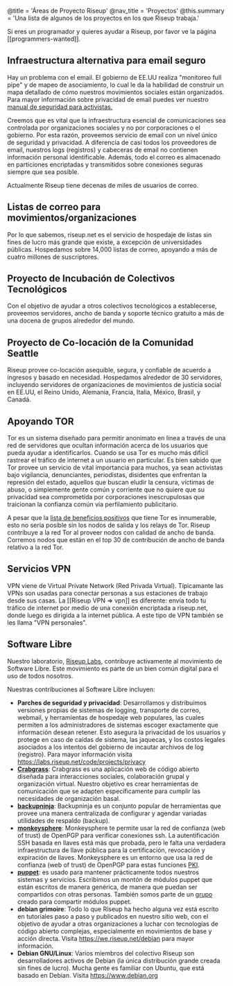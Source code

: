 @title = 'Áreas de Proyecto Riseup'
@nav_title = 'Proyectos'
@this.summary = 'Una lista de algunos de los proyectos en los que Riseup trabaja.'

Si eres un programador y quieres ayudar a Riseup, por favor ve la página [[programmers-wanted]].

## Infraestructura alternativa para email seguro

Hay un problema con el email. El gobierno de EE.UU realiza "monitoreo full pipe" y de mapeo de asociamiento, lo cual le da la habilidad de construir un mapa detallado de cómo nuestros movimientos sociales están organizados. Para mayor información sobre privacidad de email puedes ver nuestro [manual de seguridad para activistas.](https://web.archive.org/web/20160306044630/https://zine.riseup.net/)

Creemos que es vital que la infraestructura esencial de comunicaciones sea controlada por organizaciones sociales y no por corporaciones o el gobierno. Por esta razón, proveemos servicio de email con un nivel único de seguridad y privacidad. A diferencia de casi todos los proveedores de email, nuestros logs (registros) y cabeceras de email no contienen información personal identificable. Además, todo el correo es almacenado en particiones encriptadas y transmitidos sobre conexiones seguras siempre que sea posible.

Actualmente Riseup tiene decenas de miles de usuarios de correo.

## Listas de correo para movimientos/organizaciones

Por lo que sabemos, riseup.net es el servicio de hospedaje de listas sin fines de lucro más grande que existe, a excepción de universidades públicas. Hospedamos sobre 14,000 listas de correo, apoyando a más de cuatro millones de suscriptores.

## Proyecto de Incubación de Colectivos Tecnológicos

Con el objetivo de ayudar a otros colectivos tecnológicos a establecerse, proveemos servidores, ancho de banda y soporte técnico gratuito a más de una docena de grupos alrededor del mundo.

## Proyecto de Co-locación de la Comunidad Seattle

Riseup provee co-locación asequible, segura, y confiable de acuerdo a ingresos y basado en necesidad. Hospedamos alrededor de 30 servidores, incluyendo servidores de organizaciones de movimientos de justicia social en EE.UU, el Reino Unido, Alemania, Francia, Italia, México, Brasil, y Canadá.

## Apoyando TOR

Tor es un sistema diseñado para permitir anonimato en línea a través de una red de servidores que ocultan información acerca de los usuarios que pueda ayudar a identificarlos. Cuando se usa Tor es mucho más difícil rastrear el tráfico de internet a un usuario en particular. Es bien sabido que Tor provee un servicio de vital importancia para muchos, ya sean activistas bajo vigilancia, denunciantes, periodistas, disidentes que enfrentan la represión del estado, aquellos que buscan eludir la censura, víctimas de abuso, o simplemente gente común y corriente que no quiere que su privacidad sea comprometida por corporaciones inescrupulosas que traicionan la confianza común vía perfilamiento publicitario.

A pesar que la [lista de beneficios positivos](https://www.torproject.org/about/torusers.html.en) que tiene Tor es innumerable, esto no sería posible sin los nodos de salida y los relays de Tor. Riseup contribuye a la red Tor al proveer nodos con calidad de ancho de banda. Corremos nodos que están en el top 30 de contribución de ancho de banda relativo a la red Tor.

## Servicios VPN

VPN viene de Virtual Private Network (Red Privada Virtual). Típicamante las VPNs son usadas para conectar personas a sus estaciones de trabajo desde sus casas. La [[Riseup VPN => vpn]] es diferente: envía todo tu tráfico de internet por medio de una conexión encriptada a riseup.net, donde luego es dirigida a la internet pública. A este tipo de VPN también se les llama "VPN personales".

## Software Libre

Nuestro laboratorio, [Riseup Labs](https://riseuplabs.org), contribuye activamente al movimiento de Software Libre. Este movimiento es parte de un bien común digital para el uso de todos nosotros.

Nuestras contribuciones al Software Libre incluyen:

* **Parches de seguridad y privacidad**: Desarrollamos y distribuimos versiones propias de sistemas de logging, transporte de correo, webmail, y herramientas de hospedaje web populares, las cuales permiten a los administradores de sistemas escoger exactamente que información desean retener. Esto asegura la privacidad de los usuarios y protege en caso de caídas de sistema, las jaquecas, y los costos legales asociados a los intentos del gobierno de incautar archivos de log (registro). Para mayor información visita https://labs.riseup.net/code/projects/privacy
* **[Crabgrass](https://0xacab.org/riseuplabs/crabgrass)**: Crabgrass es una aplicación web de código abierto diseñada para interacciones sociales, colaboración grupal y organización virtual. Nuestro objetivo es crear herramientas de comunicación que se adapten específicamente para cumplir las necesidades de organización basal.
* **[backupninja](https://0xacab.org/riseuplabs/backupninja)**: Backupninja es un conjunto popular de herramientas que provee una manera centralizada de configurar y agendar variadas utilidades de respaldo (backup).
* **[monkeysphere](https://web.monkeysphere.info)**: Monkeysphere te permite usar la red de confianza (web of trust) de OpenPGP para verificar conexiones ssh. La autentificación SSH basada en llaves está más que probada, pero le falta una verdadera infraestructura de llave pública para la certificación, revocación y expiración de llaves. Monkeysphere es un entorno que usa la red de confianza (web of trust) de OpenPGP para estas funciones [PKI](https://es.wikipedia.org/wiki/Infraestructura_de_clave_p%C3%BAblica).
* **[puppet](https://labs.riseup.net/code/projects/puppetmodules)**: es usado para mantener prácticamente todos nuestros sistemas y servicios. Escribimos un montón de módulos puppet que están escritos de manera genérica, de manera que puedan ser compartidos con otras personas. También somos parte de un [grupo](https://labs.riseup.net/code/projects/sharedpuppetmodules) creado para compartir módulos puppet.
* **debian grimoire**: Todo lo que Riseup ha hecho alguna vez está escrito en tutoriales paso a paso y publicados en nuestro sitio web, con el objetivo de ayudar a otras organizaciones a luchar con tecnologías de código abierto complejas, especialmente en movimientos de base y acción directa. Visita https://we.riseup.net/debian para mayor información.
* **Debian GNU/Linux**: Varios miembros del colectivo Riseup son desarrolladores activos de Debian (la única distribución grande creada sin fines de lucro). Mucha gente es familiar con Ubuntu, que está basado en Debian. Visita https://www.debian.org
